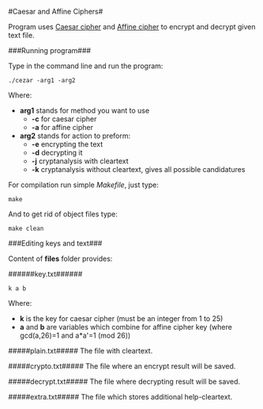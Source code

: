 #Caesar and Affine Ciphers#

Program uses [Caesar cipher](https://en.wikipedia.org/wiki/Caesar_cipher) and [Affine cipher](https://en.wikipedia.org/wiki/Affine_cipher) to encrypt and decrypt given text file.

###Running program###

Type in the command line and run the program:
```
./cezar -arg1 -arg2
```
Where:
* **arg1** stands for method you want to use
  * **-c** for caesar cipher
  * **-a** for affine cipher
* **arg2** stands for action to preform:
  * **-e** encrypting the text
  * **-d** decrypting it
  * **-j** cryptanalysis with cleartext
  * **-k** cryptanalysis without cleartext, gives all possible candidatures

For compilation run simple *Makefile*, just type:
```
make
```
And to get rid of object files type:
```
make clean
```

###Editing keys and text###

Content of **files** folder provides:

######key.txt######
```
k a b
```
Where:
* **k** is the key for caesar cipher (must be an integer from 1 to 25)
* **a** and **b** are variables which combine for affine cipher key (where gcd(a,26)=1 and a*a'=1 (mod 26))

#####plain.txt#####
The file with cleartext.

#####crypto.txt#####
The file where an encrypt result will be saved.

#####decrypt.txt#####
The file where decrypting result will be saved.

#####extra.txt#####
The file which stores additional help-cleartext.
